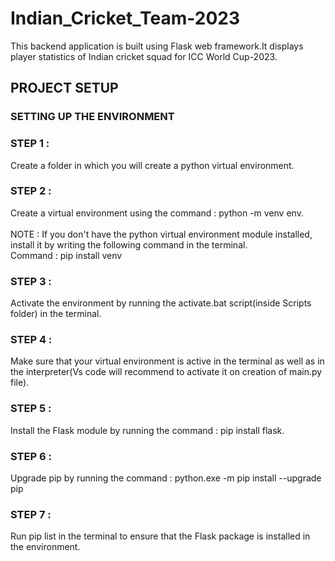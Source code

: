 # Indian_Cricket_Team-2023
This backend application is built using Flask web framework.It displays player statistics of Indian cricket squad for ICC World Cup-2023.

## PROJECT SETUP 
### SETTING UP THE ENVIRONMENT
### STEP 1 :
Create a folder in which you will create a python virtual environment.
### STEP 2 :
Create a virtual environment using the command : python -m venv env.<br /><br />
NOTE : If you don't have the python virtual environment module installed, install it by writing the following command in the terminal.<br />
Command : pip install venv <br />
### STEP 3 :
Activate the environment by running the activate.bat script(inside Scripts folder) in the terminal.
### STEP 4 :
Make sure that your virtual environment is active in the terminal as well as in the interpreter(Vs code will recommend to activate it on creation of main.py file).
### STEP 5 :
Install the Flask module by running the command : pip install flask.
### STEP 6 :
Upgrade pip by running the command : python.exe -m pip install --upgrade pip
### STEP 7 :
Run pip list in the terminal to ensure that the Flask package is installed in the environment.

